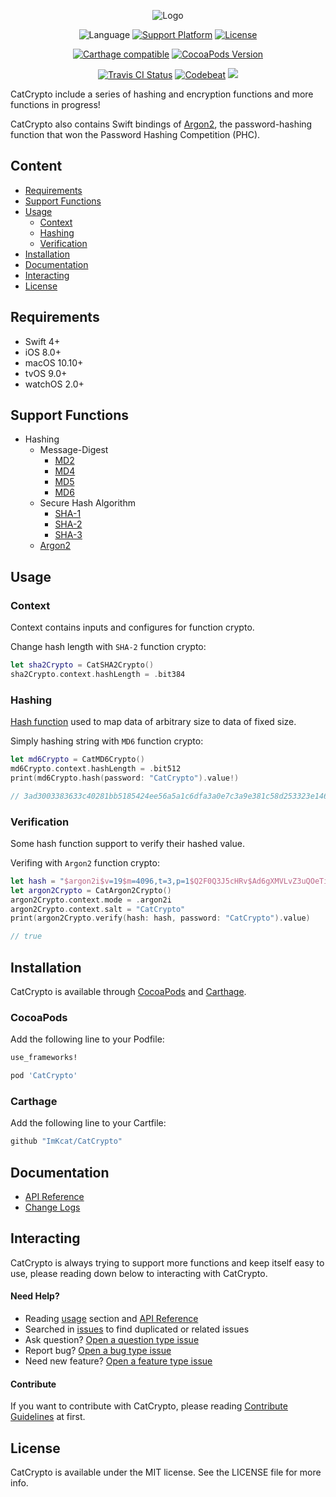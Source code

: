 <p align="center">
	<img src="https://github.com/ImKcat/CatCrypto/raw/master/CatCrypto-Logo.png" alt="Logo">
</p>

<p align="center">
	<img src="https://img.shields.io/badge/Language-swift4-EF5138.svg?style=flat" alt="Language">
	<a href="http://cocoapods.org/pods/CatCrypto"><img src="https://img.shields.io/cocoapods/p/CatCrypto.svg?style=flat" alt="Support Platform"></a>
	<a href="http://cocoapods.org/pods/CatCrypto"><img src="https://img.shields.io/cocoapods/l/CatCrypto.svg?style=flat" alt="License"></a>
</p>

<p align="center">
	<a href="https://github.com/Carthage/Carthage"><img src="https://img.shields.io/badge/Carthage-compatible-4BC51D.svg?style=flat" alt="Carthage compatible"></a>
	<a href="http://cocoapods.org/pods/CatCrypto"><img src="https://img.shields.io/cocoapods/v/CatCrypto.svg?style=flat" alt="CocoaPods Version"></a>
</p>

<p align="center">
	<a href="https://travis-ci.org/ImKcat/CatCrypto"><img src="http://img.shields.io/travis/ImKcat/CatCrypto.svg?style=flat" alt="Travis CI Status"></a>
	<a href="https://codebeat.co/projects/github-com-imkcat-catcrypto-master"><img src="https://codebeat.co/badges/003d39ba-cbd6-4166-ab28-57630fc60f9f" alt="Codebeat"></a>
    <a href="https://codecov.io/gh/ImKcat/CatCrypto"><img src="https://codecov.io/gh/ImKcat/CatCrypto/branch/master/graph/badge.svg" /></a>
</p>

CatCrypto include a series of hashing and encryption functions and more functions in progress!

CatCrypto also contains Swift bindings of [Argon2](https://github.com/P-H-C/phc-winner-argon2), the password-hashing function that won the Password Hashing Competition (PHC).


## Content

- [Requirements](#requirements)
- [Support Functions](#support-functions)
- [Usage](#usage)
    + [Context](#context)
    + [Hashing](#hashing)
    + [Verification](#verification)
- [Installation](#installation)
- [Documentation](#documentation)
- [Interacting](#interacting)
- [License](#license)


## Requirements

- Swift 4+
- iOS 8.0+
- macOS 10.10+
- tvOS 9.0+
- watchOS 2.0+


## Support Functions

- Hashing
    + Message-Digest
  		* [MD2](https://tools.ietf.org/html/rfc1319)
  		* [MD4](https://tools.ietf.org/html/rfc1320)
  		* [MD5](https://tools.ietf.org/html/rfc1321)
  		* [MD6](http://groups.csail.mit.edu/cis/md6/)
    + Secure Hash Algorithm
        * [SHA-1](https://csrc.nist.gov/csrc/media/publications/fips/180/4/final/documents/fips180-4-draft-aug2014.pdf)
        * [SHA-2](https://csrc.nist.gov/csrc/media/publications/fips/180/4/final/documents/fips180-4-draft-aug2014.pdf)
        * [SHA-3](http://nvlpubs.nist.gov/nistpubs/FIPS/NIST.FIPS.202.pdf)
	+ [Argon2](https://github.com/P-H-C/phc-winner-argon2)


## Usage

### Context

Context contains inputs and configures for function crypto.

Change hash length with `SHA-2` function crypto:

``` swift
let sha2Crypto = CatSHA2Crypto()
sha2Crypto.context.hashLength = .bit384
```


### Hashing

[Hash function](https://en.wikipedia.org/wiki/Hash_function) used to map data of arbitrary size to data of fixed size.

Simply hashing string with `MD6` function crypto:

``` swift
let md6Crypto = CatMD6Crypto()
md6Crypto.context.hashLength = .bit512
print(md6Crypto.hash(password: "CatCrypto").value!)

// 3ad3003383633c40281bb5185424ee56a5a1c6dfa3a0e7c3a9e381c58d253323e146feb3f04cb9ebcde47186e042ce63109b8d19f3ca760ea00c90654eb2b272
```


### Verification

Some hash function support to verify their hashed value.

Verifing with `Argon2` function crypto:

``` swift
let hash = "$argon2i$v=19$m=4096,t=3,p=1$Q2F0Q3J5cHRv$Ad6gXMVLvZ3uQOeTi6nCmU4Ns2/nPDfPD5B3yyebv8k"
let argon2Crypto = CatArgon2Crypto()
argon2Crypto.context.mode = .argon2i
argon2Crypto.context.salt = "CatCrypto"
print(argon2Crypto.verify(hash: hash, password: "CatCrypto").value)

// true
```


## Installation

CatCrypto is available through [CocoaPods](http://cocoapods.org) and [Carthage](https://github.com/Carthage/Carthage).


### CocoaPods

Add the following line to your Podfile:

```ruby
use_frameworks!

pod 'CatCrypto'
```


### Carthage

Add the following line to your Cartfile:

```ruby
github "ImKcat/CatCrypto"
```


## Documentation

- [API Reference](https://imkcat.github.io/CatCrypto/)
- [Change Logs](https://github.com/ImKcat/CatCrypto/blob/master/CHANGELOG.md)


## Interacting

CatCrypto is always trying to support more functions and keep itself easy to use, please reading down below to interacting with CatCrypto.

#### Need Help?

- Reading [usage](https://github.com/ImKcat/CatCrypto#usage) section and [API Reference](https://imkcat.github.io/CatCrypto/)
- Searched in [issues](https://github.com/ImKcat/CatCrypto/issues) to find duplicated or related issues
- Ask question? [Open a question type issue](https://github.com/ImKcat/CatCrypto/issues/new)
- Report bug? [Open a bug type issue](https://github.com/ImKcat/CatCrypto/issues/new)
- Need new feature? [Open a feature type issue](https://github.com/ImKcat/CatCrypto/issues/new)


#### Contribute

If you want to contribute with CatCrypto, please reading [Contribute Guidelines](https://github.com/ImKcat/CatCrypto/blob/master/CONTRIBUTING.md) at first.


## License

CatCrypto is available under the MIT license. See the LICENSE file for more info.
